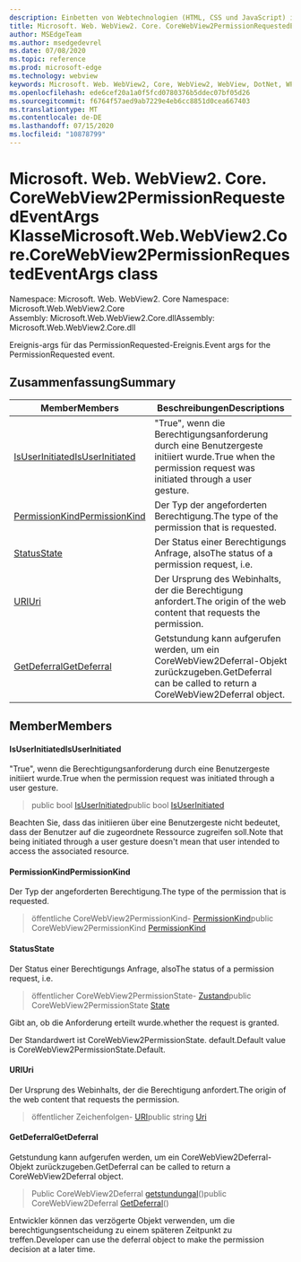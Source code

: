 ```yaml
---
description: Einbetten von Webtechnologien (HTML, CSS und JavaScript) in ihre systemeigenen Anwendungen mit dem Microsoft Edge WebView2-Steuerelement
title: Microsoft. Web. WebView2. Core. CoreWebView2PermissionRequestedEventArgs
author: MSEdgeTeam
ms.author: msedgedevrel
ms.date: 07/08/2020
ms.topic: reference
ms.prod: microsoft-edge
ms.technology: webview
keywords: Microsoft. Web. WebView2, Core, WebView2, WebView, DotNet, WPF, WinForms, APP, Edge, CoreWebView2, CoreWebView2Controller, Browser Control, Edge HTML, Microsoft. Web. WebView2. Core. CoreWebView2PermissionRequestedEventArgs
ms.openlocfilehash: ede6cef20a1a0f5fcd0780376b5ddec07bf05d26
ms.sourcegitcommit: f6764f57aed9ab7229e4eb6cc8851d0cea667403
ms.translationtype: MT
ms.contentlocale: de-DE
ms.lasthandoff: 07/15/2020
ms.locfileid: "10878799"
---
```

# <span data-ttu-id="a5b44-104">Microsoft. Web. WebView2. Core. CoreWebView2PermissionRequestedEventArgs Klasse</span><span class="sxs-lookup"><span data-stu-id="a5b44-104">Microsoft.Web.WebView2.Core.CoreWebView2PermissionRequestedEventArgs class</span></span> 

<span data-ttu-id="a5b44-105">Namespace: Microsoft. Web. WebView2. Core </span><span class="sxs-lookup"><span data-stu-id="a5b44-105">Namespace: Microsoft.Web.WebView2.Core</span></span>\
<span data-ttu-id="a5b44-106">Assembly: Microsoft.Web.WebView2.Core.dll</span><span class="sxs-lookup"><span data-stu-id="a5b44-106">Assembly: Microsoft.Web.WebView2.Core.dll</span></span>

<span data-ttu-id="a5b44-107">Ereignis-args für das PermissionRequested-Ereignis.</span><span class="sxs-lookup"><span data-stu-id="a5b44-107">Event args for the PermissionRequested event.</span></span>

## <span data-ttu-id="a5b44-108">Zusammenfassung</span><span class="sxs-lookup"><span data-stu-id="a5b44-108">Summary</span></span>

 <span data-ttu-id="a5b44-109">Member</span><span class="sxs-lookup"><span data-stu-id="a5b44-109">Members</span></span>                        | <span data-ttu-id="a5b44-110">Beschreibungen</span><span class="sxs-lookup"><span data-stu-id="a5b44-110">Descriptions</span></span>
--------------------------------|---------------------------------------------
[<span data-ttu-id="a5b44-111">IsUserInitiated</span><span class="sxs-lookup"><span data-stu-id="a5b44-111">IsUserInitiated</span></span>](#isuserinitiated) | <span data-ttu-id="a5b44-112">"True", wenn die Berechtigungsanforderung durch eine Benutzergeste initiiert wurde.</span><span class="sxs-lookup"><span data-stu-id="a5b44-112">True when the permission request was initiated through a user gesture.</span></span>
[<span data-ttu-id="a5b44-113">PermissionKind</span><span class="sxs-lookup"><span data-stu-id="a5b44-113">PermissionKind</span></span>](#permissionkind) | <span data-ttu-id="a5b44-114">Der Typ der angeforderten Berechtigung.</span><span class="sxs-lookup"><span data-stu-id="a5b44-114">The type of the permission that is requested.</span></span>
[<span data-ttu-id="a5b44-115">Status</span><span class="sxs-lookup"><span data-stu-id="a5b44-115">State</span></span>](#state) | <span data-ttu-id="a5b44-116">Der Status einer Berechtigungs Anfrage, also</span><span class="sxs-lookup"><span data-stu-id="a5b44-116">The status of a permission request, i.e.</span></span>
[<span data-ttu-id="a5b44-117">URI</span><span class="sxs-lookup"><span data-stu-id="a5b44-117">Uri</span></span>](#uri) | <span data-ttu-id="a5b44-118">Der Ursprung des Webinhalts, der die Berechtigung anfordert.</span><span class="sxs-lookup"><span data-stu-id="a5b44-118">The origin of the web content that requests the permission.</span></span>
[<span data-ttu-id="a5b44-119">GetDeferral</span><span class="sxs-lookup"><span data-stu-id="a5b44-119">GetDeferral</span></span>](#getdeferral) | <span data-ttu-id="a5b44-120">Getstundung kann aufgerufen werden, um ein CoreWebView2Deferral-Objekt zurückzugeben.</span><span class="sxs-lookup"><span data-stu-id="a5b44-120">GetDeferral can be called to return a CoreWebView2Deferral object.</span></span>

## <span data-ttu-id="a5b44-121">Member</span><span class="sxs-lookup"><span data-stu-id="a5b44-121">Members</span></span>

#### <span data-ttu-id="a5b44-122">IsUserInitiated</span><span class="sxs-lookup"><span data-stu-id="a5b44-122">IsUserInitiated</span></span> 

<span data-ttu-id="a5b44-123">"True", wenn die Berechtigungsanforderung durch eine Benutzergeste initiiert wurde.</span><span class="sxs-lookup"><span data-stu-id="a5b44-123">True when the permission request was initiated through a user gesture.</span></span>

> <span data-ttu-id="a5b44-124">public bool [IsUserInitiated](#isuserinitiated)</span><span class="sxs-lookup"><span data-stu-id="a5b44-124">public bool [IsUserInitiated](#isuserinitiated)</span></span>

<span data-ttu-id="a5b44-125">Beachten Sie, dass das initiieren über eine Benutzergeste nicht bedeutet, dass der Benutzer auf die zugeordnete Ressource zugreifen soll.</span><span class="sxs-lookup"><span data-stu-id="a5b44-125">Note that being initiated through a user gesture doesn't mean that user intended to access the associated resource.</span></span>

#### <span data-ttu-id="a5b44-126">PermissionKind</span><span class="sxs-lookup"><span data-stu-id="a5b44-126">PermissionKind</span></span> 

<span data-ttu-id="a5b44-127">Der Typ der angeforderten Berechtigung.</span><span class="sxs-lookup"><span data-stu-id="a5b44-127">The type of the permission that is requested.</span></span>

> <span data-ttu-id="a5b44-128">öffentliche CoreWebView2PermissionKind- [PermissionKind](#permissionkind)</span><span class="sxs-lookup"><span data-stu-id="a5b44-128">public CoreWebView2PermissionKind [PermissionKind](#permissionkind)</span></span>

#### <span data-ttu-id="a5b44-129">Status</span><span class="sxs-lookup"><span data-stu-id="a5b44-129">State</span></span> 

<span data-ttu-id="a5b44-130">Der Status einer Berechtigungs Anfrage, also</span><span class="sxs-lookup"><span data-stu-id="a5b44-130">The status of a permission request, i.e.</span></span>

> <span data-ttu-id="a5b44-131">öffentlicher CoreWebView2PermissionState- [Zustand](#state)</span><span class="sxs-lookup"><span data-stu-id="a5b44-131">public CoreWebView2PermissionState [State](#state)</span></span>

<span data-ttu-id="a5b44-132">Gibt an, ob die Anforderung erteilt wurde.</span><span class="sxs-lookup"><span data-stu-id="a5b44-132">whether the request is granted.</span></span>

<span data-ttu-id="a5b44-133">Der Standardwert ist CoreWebView2PermissionState. default.</span><span class="sxs-lookup"><span data-stu-id="a5b44-133">Default value is CoreWebView2PermissionState.Default.</span></span>

#### <span data-ttu-id="a5b44-134">URI</span><span class="sxs-lookup"><span data-stu-id="a5b44-134">Uri</span></span> 

<span data-ttu-id="a5b44-135">Der Ursprung des Webinhalts, der die Berechtigung anfordert.</span><span class="sxs-lookup"><span data-stu-id="a5b44-135">The origin of the web content that requests the permission.</span></span>

> <span data-ttu-id="a5b44-136">öffentlicher Zeichenfolgen- [URI](#uri)</span><span class="sxs-lookup"><span data-stu-id="a5b44-136">public string [Uri](#uri)</span></span>

#### <span data-ttu-id="a5b44-137">GetDeferral</span><span class="sxs-lookup"><span data-stu-id="a5b44-137">GetDeferral</span></span> 

<span data-ttu-id="a5b44-138">Getstundung kann aufgerufen werden, um ein CoreWebView2Deferral-Objekt zurückzugeben.</span><span class="sxs-lookup"><span data-stu-id="a5b44-138">GetDeferral can be called to return a CoreWebView2Deferral object.</span></span>

> <span data-ttu-id="a5b44-139">Public CoreWebView2Deferral [getstundungal](#getdeferral)()</span><span class="sxs-lookup"><span data-stu-id="a5b44-139">public CoreWebView2Deferral [GetDeferral](#getdeferral)()</span></span>

<span data-ttu-id="a5b44-140">Entwickler können das verzögerte Objekt verwenden, um die berechtigungsentscheidung zu einem späteren Zeitpunkt zu treffen.</span><span class="sxs-lookup"><span data-stu-id="a5b44-140">Developer can use the deferral object to make the permission decision at a later time.</span></span>


